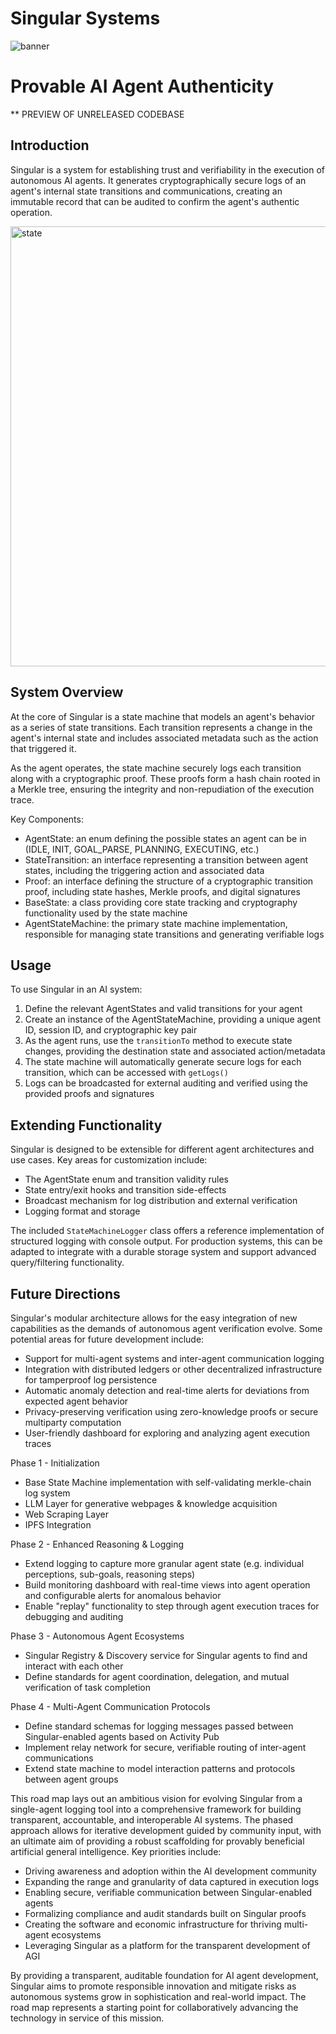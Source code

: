 Singular Systems
=========================================
![banner](https://github.com/user-attachments/assets/0caf7c05-d639-4828-8cba-8c0156929280)

# Provable AI Agent Authenticity

** PREVIEW OF UNRELEASED CODEBASE

Introduction
------------
Singular is a system for establishing trust and verifiability in the execution of autonomous AI agents. It generates cryptographically secure logs of an agent's internal state transitions and communications, creating an immutable record that can be audited to confirm the agent's authentic operation.

<img width="704" alt="state" src="https://github.com/user-attachments/assets/38344e2c-eb6c-4cf0-afe9-f0913d121797" />

System Overview
---------------
At the core of Singular is a state machine that models an agent's behavior as a series of state transitions. Each transition represents a change in the agent's internal state and includes associated metadata such as the action that triggered it.

As the agent operates, the state machine securely logs each transition along with a cryptographic proof. These proofs form a hash chain rooted in a Merkle tree, ensuring the integrity and non-repudiation of the execution trace.

Key Components:
- AgentState: an enum defining the possible states an agent can be in (IDLE, INIT, GOAL_PARSE, PLANNING, EXECUTING, etc.)
- StateTransition: an interface representing a transition between agent states, including the triggering action and associated data
- Proof: an interface defining the structure of a cryptographic transition proof, including state hashes, Merkle proofs, and digital signatures
- BaseState: a class providing core state tracking and cryptography functionality used by the state machine
- AgentStateMachine: the primary state machine implementation, responsible for managing state transitions and generating verifiable logs

Usage
-----
To use Singular in an AI system:
1. Define the relevant AgentStates and valid transitions for your agent
2. Create an instance of the AgentStateMachine, providing a unique agent ID, session ID, and cryptographic key pair  
3. As the agent runs, use the `transitionTo` method to execute state changes, providing the destination state and associated action/metadata
4. The state machine will automatically generate secure logs for each transition, which can be accessed with `getLogs()`
5. Logs can be broadcasted for external auditing and verified using the provided proofs and signatures

Extending Functionality
-----------------------
Singular is designed to be extensible for different agent architectures and use cases. Key areas for customization include:
- The AgentState enum and transition validity rules
- State entry/exit hooks and transition side-effects
- Broadcast mechanism for log distribution and external verification
- Logging format and storage 

The included `StateMachineLogger` class offers a reference implementation of structured logging with console output. For production systems, this can be adapted to integrate with a durable storage system and support advanced query/filtering functionality.

Future Directions
-----------------
Singular's modular architecture allows for the easy integration of new capabilities as the demands of autonomous agent verification evolve. Some potential areas for future development include:
- Support for multi-agent systems and inter-agent communication logging
- Integration with distributed ledgers or other decentralized infrastructure for tamperproof log persistence
- Automatic anomaly detection and real-time alerts for deviations from expected agent behavior
- Privacy-preserving verification using zero-knowledge proofs or secure multiparty computation
- User-friendly dashboard for exploring and analyzing agent execution traces

Phase 1 - Initialization
- Base State Machine implementation with self-validating merkle-chain log system
- LLM Layer for generative webpages & knowledge acquisition
- Web Scraping Layer
- IPFS Integration

Phase 2 - Enhanced Reasoning & Logging
- Extend logging to capture more granular agent state (e.g. individual perceptions, sub-goals, reasoning steps)
- Build monitoring dashboard with real-time views into agent operation and configurable alerts for anomalous behavior
- Enable "replay" functionality to step through agent execution traces for debugging and auditing

Phase 3 - Autonomous Agent Ecosystems
- Singular Registry & Discovery service for Singular agents to find and interact with each other
- Define standards for agent coordination, delegation, and mutual verification of task completion

Phase 4 - Multi-Agent Communication Protocols
- Define standard schemas for logging messages passed between Singular-enabled agents based on Activity Pub
- Implement relay network for secure, verifiable routing of inter-agent communications
- Extend state machine to model interaction patterns and protocols between agent groups

This road map lays out an ambitious vision for evolving Singular from a single-agent logging tool into a comprehensive framework for building transparent, accountable, and interoperable AI systems. The phased approach allows for iterative development guided by community input, with an ultimate aim of providing a robust scaffolding for provably beneficial artificial general intelligence. Key priorities include:

- Driving awareness and adoption within the AI development community 
- Expanding the range and granularity of data captured in execution logs
- Enabling secure, verifiable communication between Singular-enabled agents
- Formalizing compliance and audit standards built on Singular proofs
- Creating the software and economic infrastructure for thriving multi-agent ecosystems
- Leveraging Singular as a platform for the transparent development of AGI

By providing a transparent, auditable foundation for AI agent development, Singular aims to promote responsible innovation and mitigate risks as autonomous systems grow in sophistication and real-world impact. The road map represents a starting point for collaboratively advancing the technology in service of this mission.

